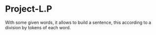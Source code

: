 # Project-L.P
With some given words, it allows to build a sentence, this according to a division by tokens of each word.
